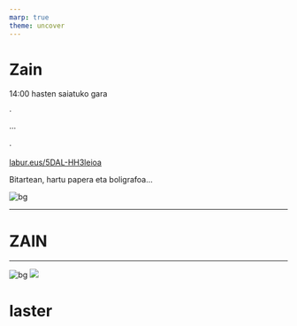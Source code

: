 ```yaml
---
marp: true
theme: uncover
---
```


<!-- _class: invert -->

# Zain

14:00 hasten saiatuko gara

·

···

· 

[labur.eus/5DAL-HH3leioa](https://labur.eus/5DAL-HH3leioa)

Bitartean, hartu papera eta boligrafoa...

![bg](https://upload.wikimedia.org/wikipedia/commons/8/8f/Bilboko_Hezkuntza_Fakultatea_UPV-EHU.jpg)

---

# ZAIN

---

![bg](rgb(50,200,50))
![](rgb(255,255,255))

# laster

